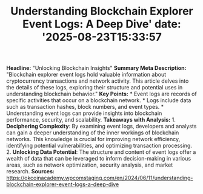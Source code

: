 ﻿---
title: "Understanding Blockchain Explorer Event Logs: A Deep Dive'
date: '2025-08-23T15:33:57"
category: "Markets"
summary: ""
slug: "understanding blockchain explorer event logs a deep dive"
source_urls:
  - "https://okcoinacademy.wpcomstaging.com/en/2024/06/11/understanding-blockchain-explorer-event-logs-a-deep-dive"
seo:
  title: "Understanding Blockchain Explorer Event Logs: A Deep Dive | Hash n Hedge'
  description: '"
  keywords: ["news", "markets", "brief"]
---
**Headline:** "Unlocking Blockchain Insights"  **Summary Meta Description:** "Blockchain explorer event logs hold valuable information about cryptocurrency transactions and network activity. This article delves into the details of these logs, exploring their structure and potential uses in understanding blockchain behavior."  **Key Points:**  * Event logs are records of specific activities that occur on a blockchain network. * Logs include data such as transaction hashes, block numbers, and event types. * Understanding event logs can provide insights into blockchain performance, security, and scalability.  **Takeaways with Analysis:**  1. **Deciphering Complexity**: By examining event logs, developers and analysts can gain a deeper understanding of the inner workings of blockchain networks. This knowledge is crucial for improving network efficiency, identifying potential vulnerabilities, and optimizing transaction processing. 2. **Unlocking Data Potential**: The structure and content of event logs offer a wealth of data that can be leveraged to inform decision-making in various areas, such as network optimization, security analysis, and market research.  **Sources:** https://okcoinacademy.wpcomstaging.com/en/2024/06/11/understanding-blockchain-explorer-event-logs-a-deep-dive 

